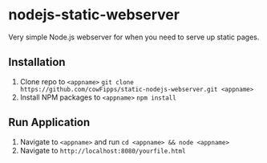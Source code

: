 # nodejs-static-webserver
Very simple Node.js webserver for when you need to serve up static pages.

## Installation
1. Clone repo to `<appname>`
  `git clone https://github.com/cowFipps/static-nodejs-webserver.git <appname>`
2. Install NPM packages to `<appname>`
  `npm install`

## Run Application
1. Navigate to `<appname>` and run
  `cd <appname> && node <appname>`
2. Navigate to `http://localhost:8080/yourfile.html` 
